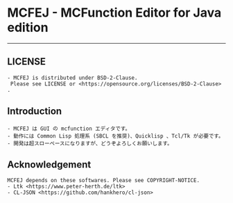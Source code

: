 # MCFEJ - MCFunction Editor for Java edition
---
## LICENSE
    - MCFEJ is distributed under BSD-2-Clause.
     Please see LICENSE or <https://opensource.org/licenses/BSD-2-Clause> .
    
## Introduction
    - MCFEJ は GUI の mcfunction エディタです。
    - 動作には Common Lisp 処理系 (SBCL を推奨)、Quicklisp 、Tcl/Tk が必要です。
    - 開発は超スローペースになりますが、どうぞよろしくお願いします。
## Acknowledgement
    MCFEJ depends on these softwares. Please see COPYRIGHT-NOTICE.
    - Ltk <https://www.peter-herth.de/ltk>
    - CL-JSON <https://github.com/hankhero/cl-json>
